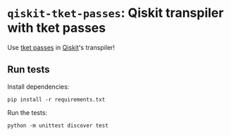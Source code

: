 # `qiskit-tket-passes`: Qiskit transpiler with tket passes
Use [tket passes](https://cqcl.github.io/tket/pytket/api/passes.html) in [Qiskit](https://qiskit.org/)'s transpiler!



## Run tests

Install dependencies:
```
pip install -r requirements.txt
```

Run the tests:
```
python -m unittest discover test
```
